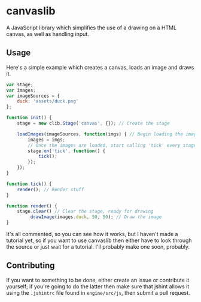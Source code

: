 # canvaslib
A JavaScript library which simplifies the use of a drawing on a HTML canvas, as well as handling input.

## Usage
Here's a simple example which creates a canvas, loads an image and draws it.

```javascript
var stage;
var images;
var imageSources = {
    duck: 'assets/duck.png'
};

function init() {
    stage = new clib.Stage('canvas', {}); // Create the stage

    loadImages(imageSources, function(imgs) { // Begin loading the images
        images = imgs;
        // Once the images are loaded, start calling 'tick' every stage tick
        stage.on('tick', function() {
            tick();
        });
    });
}

function tick() {
    render(); // Render stuff
}

function render() {
    stage.clear() // Clear the stage, ready for drawing
        .drawImage(images.duck, 50, 50); // Draw the image
}

```

It's all commented, so you can see how it works, but I haven't made a tutorial yet, so if you want to use canvaslib then either have to look through the source or just wait for a tutorial. I'll probably make one soon, probably.

## Contributing
If you want to something to be done, either create an issue or contribute it yourself; if you're going to do the latter then make sure that jshint allows it using the `.jshintrc` file found in `engine/src/js`, then submit a pull request.

